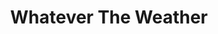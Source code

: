 ---
title: Whatever The Weather
layout: landing
description: 'A'
image: assets/images/pic07.jpg
nav-menu: true
tags: ['Rasberry Pi', 'CSS', 'HTML', 'Javascript', 'Python', 'API']
---